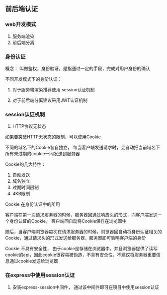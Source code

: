 ## 前后端认证

### web开发模式

1. 服务端渲染
2. 前后端分离

### 身份认证

概念： 叫做鉴权，身份验证，是指通过一定的手段，完成对用户身份的确认

不同开发模式下的身份认证：

1. 对于服务端渲染推荐使用 session认证机制

2. 对于前后端分离建议采用JWT认证机制

### session认证机制

1. HTTP协议无状态

如果要突破HTTP无状态的限制，可以使用Cookie 

不同的域名下的Cookie各自独立， 每当客户端发送请求时，会自动把当前域名下所有未过期的cookie一同发送到服务器

Cookie的几大特性：

1. 自动发送
2. 域名独立
3. 过期时间限制
4. 4KB限制

Cookie 在身份认证中的所用

客户端在第一次请求服务器的时候，服务器回通过响应头的形式，向客户端发送一个身份认证的Cookie， 客户端回自动将Cookie保存在浏览器中

随后，当客户端浏览器每次在请求服务器的时候，浏览器回自动将身份认证相关的Cookie，通过请求头的形式发送给服务器，服务器即可验明客户端的身份


Cookie 不具有安全性， 由于cookie是存储在浏览器中，并且浏览器提供了读写cookie的api，因此cookie很容易被伪造，不具有安全性，不建议将服务器重要信息通过cookie发送给浏览器

### 在express中使用session认证

1. 安装express-session中间件， 通过该中间件即可在项目中使用session认证


